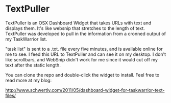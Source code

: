 TextPuller
==========

TextPuller is an OSX Dashboard Widget that takes URLs with text and displays them.
It's like websnip that stretches to the length of text. TextPuller was developed 
to pull in the information from a cronned output of my TaskWarrior list.

"task list" is sent to a .txt. file every five minutes, and is available online 
for me to see. I feed this URL to TextPuller and can see it on my desktop. I 
don't like scrollbars, and WebSnip didn't work for me since it would cut off 
my text after the static length.

You can clone the repo and double-click the widget to install. Feel free to 
read more at my blog:

http://www.schwertly.com/2011/05/dashboard-widget-for-taskwarrior-text-files/


